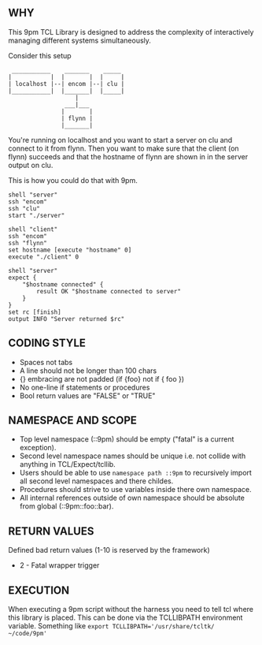 WHY
---
This 9pm TCL Library is designed to address the complexity of interactively managing different
systems simultaneously.

Consider this setup
```
 ___________    _______    _____
|           |  |       |  |     |
| localhost |--| encom |--| clu |
|___________|  |_______|  |_____|
                   |
                ___|___
               |       |
               | flynn |
               |_______|
```


You're running on localhost and you want to start a server on clu and connect
to it from flynn. Then you want to make sure that the client (on flynn) succeeds
and that the hostname of flynn are shown in in the server output on clu.

This is how you could do that with 9pm.

```
shell "server"
ssh "encom"
ssh "clu"
start "./server"

shell "client"
ssh "encom"
ssh "flynn"
set hostname [execute "hostname" 0]
execute "./client" 0

shell "server"
expect {
	"$hostname connected" {
		result OK "$hostname connected to server"
	}
}
set rc [finish]
output INFO "Server returned $rc"
```

CODING STYLE
------------
* Spaces not tabs
* A line should not be longer than 100 chars
* {} embracing are not padded (if {foo} not if { foo })
* No one-line if statements or procedures
* Bool return values are "FALSE" or "TRUE"

NAMESPACE AND SCOPE
-------------------
* Top level namespace (::9pm) should be empty ("fatal" is a current exception).
* Second level namespace names should be unique i.e. not collide with
  anything in TCL/Expect/tcllib.
* Users should be able to use `namespace path ::9pm` to recursively import all
  second level namespaces and there childes.
* Procedures should strive to use variables inside there own namespace.
* All internal references outside of own namespace should be absolute from
  global (::9pm::foo::bar).

RETURN VALUES
-------------
Defined bad return values (1-10 is reserved by the framework)
* 2 - Fatal wrapper trigger

EXECUTION
---------
When executing a 9pm script without the harness you need to tell tcl where
this library is placed. This can be done via the TCLLIBPATH environment
variable. Something like `export TCLLIBPATH='/usr/share/tcltk/ ~/code/9pm'`